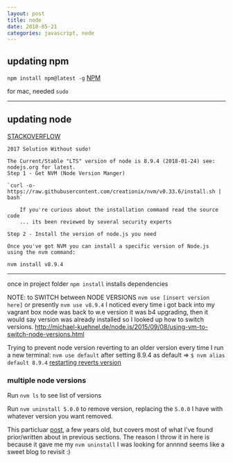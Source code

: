 ```yaml
---
layout: post
title: node
date: 2018-05-21
categories: javascript, node
---
```


## updating npm
`npm install npm@latest -g`
[NPM](https://docs.npmjs.com/getting-started/installing-node)

for mac, needed `sudo`

- - - 

## updating node 

[STACKOVERFLOW](https://stackoverflow.com/questions/10075990/upgrading-node-js-to-latest-version#10076029)

```  
2017 Solution Without sudo!

The Current/Stable "LTS" version of node is 8.9.4 (2018-01-24) see: nodejs.org for latest.
Step 1 - Get NVM (Node Version Manger)

`curl -o- https://raw.githubusercontent.com/creationix/nvm/v0.33.6/install.sh | bash`

    If you're curious about the installation command read the source code
    ... its been reviewed by several security experts

Step 2 - Install the version of node.js you need

Once you've got NVM you can install a specific version of Node.js using the nvm command:

nvm install v8.9.4

```
- - - 

once in project folder `npm install` installs dependencies

NOTE: to SWITCH between NODE VERSIONS `nvm use [insert version here]` or presently `nvm use v8.9.4`
	I noticed every time i got back into my vagrant box node was back to w.e version it was b4 upgrading, then it would say version was already installed so I looked up how to switch versions. 
	http://michael-kuehnel.de/node.js/2015/09/08/using-vm-to-switch-node-versions.html

Trying to prevent node version reverting to an older version every time I run a new terminal:
`nvm use default` after setting 8.9.4 as default => `$ nvm alias default 8.9.4`
[restarting reverts version](https://stackoverflow.com/questions/36098765/why-restarting-reverts-the-version-of-node#36099044)

### multiple node versions
Run `nvm ls` to see list of versions 

Run `nvm uninstall 5.0.0` to remove version, replacing the `5.0.0` I have with whatever version you want removed.

This particluar [post](https://davidwalsh.name/nvm), a few years old, but covers most of what I've found prior/written about in previous sections. The reason I throw it in here is because it gave me my `nvm uninstall` I was looking for annnnd seems like a sweet blog to revisit :)